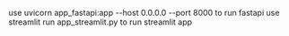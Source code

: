 use uvicorn app_fastapi:app --host 0.0.0.0 --port 8000 to run fastapi
use streamlit run app_streamlit.py to run streamlit app
 